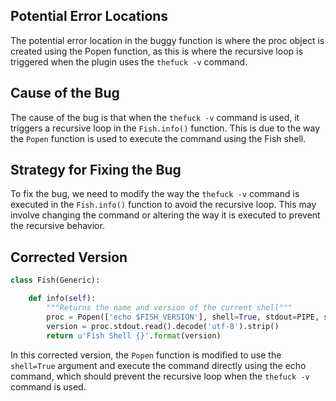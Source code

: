 ## Potential Error Locations
The potential error location in the buggy function is where the proc object is created using the Popen function, as this is where the recursive loop is triggered when the plugin uses the `thefuck -v` command.

## Cause of the Bug
The cause of the bug is that when the `thefuck -v` command is used, it triggers a recursive loop in the `Fish.info()` function. This is due to the way the `Popen` function is used to execute the command using the Fish shell.

## Strategy for Fixing the Bug
To fix the bug, we need to modify the way the `thefuck -v` command is executed in the `Fish.info()` function to avoid the recursive loop. This may involve changing the command or altering the way it is executed to prevent the recursive behavior.

## Corrected Version
```python
class Fish(Generic):

    def info(self):
        """Returns the name and version of the current shell"""
        proc = Popen(['echo $FISH_VERSION'], shell=True, stdout=PIPE, stderr=DEVNULL)
        version = proc.stdout.read().decode('utf-8').strip()
        return u'Fish Shell {}'.format(version)
```

In this corrected version, the `Popen` function is modified to use the `shell=True` argument and execute the command directly using the echo command, which should prevent the recursive loop when the `thefuck -v` command is used.